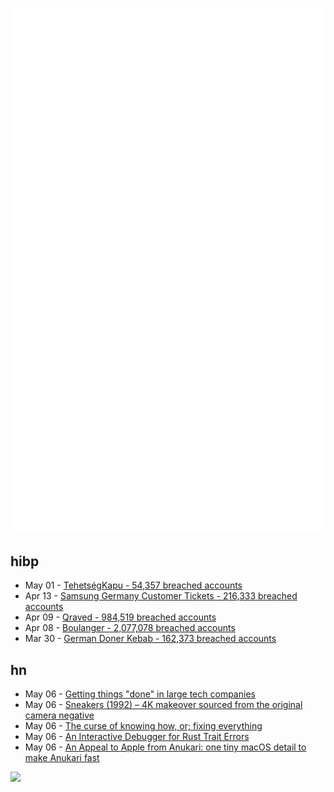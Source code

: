 ![Metrics](https://raw.githubusercontent.com/phixion/phixion/master/metrics.svg)

## hibp

<!--
for https://github.com/phixion/phixion/blob/main/.github/workflows/feeds.yml
-->
<!--START_SECTION:haveibeenpwnd-->
- May 01 - [TehetségKapu - 54,357 breached accounts](https://haveibeenpwned.com/PwnedWebsites#TehetsegKapu)
- Apr 13 - [Samsung Germany Customer Tickets - 216,333 breached accounts](https://haveibeenpwned.com/PwnedWebsites#SamsungGermany)
- Apr 09 - [Qraved - 984,519 breached accounts](https://haveibeenpwned.com/PwnedWebsites#Qraved)
- Apr 08 - [Boulanger - 2,077,078 breached accounts](https://haveibeenpwned.com/PwnedWebsites#Boulanger)
- Mar 30 - [German Doner Kebab - 162,373 breached accounts](https://haveibeenpwned.com/PwnedWebsites#GermanDonerKebab)
<!--END_SECTION:haveibeenpwnd-->

## hn

<!--
for https://github.com/phixion/phixion/blob/main/.github/workflows/feeds.yml
-->
<!--START_SECTION:hn-->
- May 06 - [Getting things "done" in large tech companies](https://www.seangoedecke.com/getting-things-done/)
- May 06 - [Sneakers (1992) – 4K makeover sourced from the original camera negative](https://www.blu-ray.com/movies/Sneakers-4K-Blu-ray/343185/)
- May 06 - [The curse of knowing how, or; fixing everything](https://notashelf.dev/posts/curse-of-knowing)
- May 06 - [An Interactive Debugger for Rust Trait Errors](https://cel.cs.brown.edu/blog/an-interactive-debugger-for-rust-trait-errors/)
- May 06 - [An Appeal to Apple from Anukari: one tiny macOS detail to make Anukari fast](https://anukari.com/blog/devlog/an-appeal-to-apple)
<!--END_SECTION:hn-->

<!--
for https://yhype.me
-->
![](https://hit.yhype.me/github/profile?user_id=13013670)
